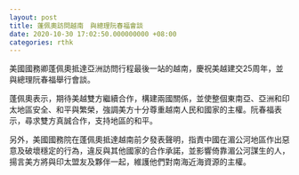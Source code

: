 ```yaml
---
layout: post
title: 蓬佩奧訪問越南　與總理阮春福會談
date: 2020-10-30 17:02:50.000000000 +08:00
categories: rthk
---
```


美國國務卿蓬佩奧抵達亞洲訪問行程最後一站的越南，慶祝美越建交25周年，並與總理阮春福舉行會談。

蓬佩奧表示，期待美越雙方繼續合作，構建兩國關係，並使整個東南亞、亞洲和印太地區安全、和平與繁榮，強調美方十分尊重越南人民和國家的主權。阮春福表示，尋求雙方真誠合作，支持地區的和平。

另外，美國國務院在蓬佩奧抵達越南前夕發表聲明，指責中國在湄公河地區作出惡意及破壞穩定的行為，違反與其他國家的合作承諾，並影響倚靠湄公河謀生的人，揚言美方將與印太盟友及夥伴一起，維護他們對南海近海資源的主權。
